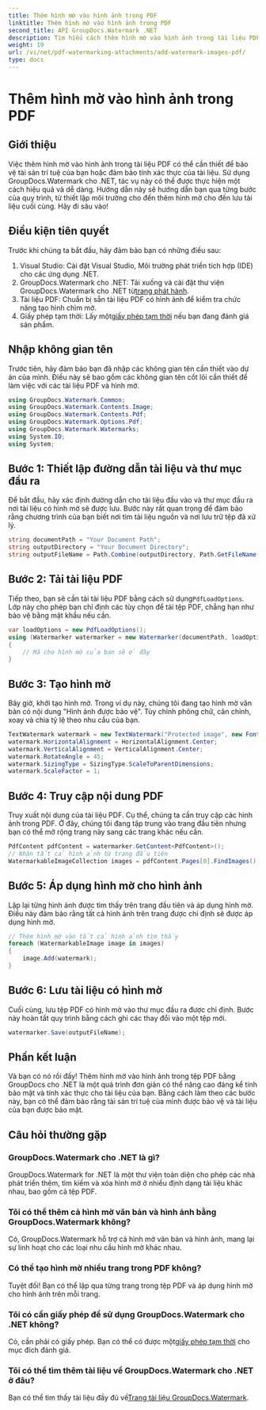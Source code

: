 ```yaml
---
title: Thêm hình mờ vào hình ảnh trong PDF
linktitle: Thêm hình mờ vào hình ảnh trong PDF
second_title: API GroupDocs.Watermark .NET
description: Tìm hiểu cách thêm hình mờ vào hình ảnh trong tài liệu PDF bằng GroupDocs.Watermark cho .NET với hướng dẫn chi tiết từng bước của chúng tôi. Bảo mật các tệp PDF của bạn một cách dễ dàng.
weight: 19
url: /vi/net/pdf-watermarking-attachments/add-watermark-images-pdf/
type: docs
---
```

# Thêm hình mờ vào hình ảnh trong PDF

## Giới thiệu
Việc thêm hình mờ vào hình ảnh trong tài liệu PDF có thể cần thiết để bảo vệ tài sản trí tuệ của bạn hoặc đảm bảo tính xác thực của tài liệu. Sử dụng GroupDocs.Watermark cho .NET, tác vụ này có thể được thực hiện một cách hiệu quả và dễ dàng. Hướng dẫn này sẽ hướng dẫn bạn qua từng bước của quy trình, từ thiết lập môi trường cho đến thêm hình mờ cho đến lưu tài liệu cuối cùng. Hãy đi sâu vào!
## Điều kiện tiên quyết
Trước khi chúng ta bắt đầu, hãy đảm bảo bạn có những điều sau:
1. Visual Studio: Cài đặt Visual Studio, Môi trường phát triển tích hợp (IDE) cho các ứng dụng .NET.
2.  GroupDocs.Watermark cho .NET: Tải xuống và cài đặt thư viện GroupDocs.Watermark cho .NET từ[trang phát hành](https://releases.groupdocs.com/Watermark/net/).
3. Tài liệu PDF: Chuẩn bị sẵn tài liệu PDF có hình ảnh để kiểm tra chức năng tạo hình chìm mờ.
4.  Giấy phép tạm thời: Lấy một[giấy phép tạm thời](https://purchase.groupdocs.com/temporary-license/) nếu bạn đang đánh giá sản phẩm.
## Nhập không gian tên
Trước tiên, hãy đảm bảo bạn đã nhập các không gian tên cần thiết vào dự án của mình. Điều này sẽ bao gồm các không gian tên cốt lõi cần thiết để làm việc với các tài liệu PDF và hình mờ.
```csharp
using GroupDocs.Watermark.Common;
using GroupDocs.Watermark.Contents.Image;
using GroupDocs.Watermark.Contents.Pdf;
using GroupDocs.Watermark.Options.Pdf;
using GroupDocs.Watermark.Watermarks;
using System.IO;
using System;
```
## Bước 1: Thiết lập đường dẫn tài liệu và thư mục đầu ra
Để bắt đầu, hãy xác định đường dẫn cho tài liệu đầu vào và thư mục đầu ra nơi tài liệu có hình mờ sẽ được lưu. Bước này rất quan trọng để đảm bảo rằng chương trình của bạn biết nơi tìm tài liệu nguồn và nơi lưu trữ tệp đã xử lý.
```csharp
string documentPath = "Your Document Path";
string outputDirectory = "Your Document Directory";
string outputFileName = Path.Combine(outputDirectory, Path.GetFileName(documentPath));
```
## Bước 2: Tải tài liệu PDF
 Tiếp theo, bạn sẽ cần tải tài liệu PDF bằng cách sử dụng`PdfLoadOptions`. Lớp này cho phép bạn chỉ định các tùy chọn để tải tệp PDF, chẳng hạn như bảo vệ bằng mật khẩu nếu cần.
```csharp
var loadOptions = new PdfLoadOptions();
using (Watermarker watermarker = new Watermarker(documentPath, loadOptions))
{
    // Mã cho hình mờ của bạn sẽ ở đây
}
```
## Bước 3: Tạo hình mờ
Bây giờ, khởi tạo hình mờ. Trong ví dụ này, chúng tôi đang tạo hình mờ văn bản có nội dung "Hình ảnh được bảo vệ". Tùy chỉnh phông chữ, căn chỉnh, xoay và chia tỷ lệ theo nhu cầu của bạn.
```csharp
TextWatermark watermark = new TextWatermark("Protected image", new Font("Arial", 8));
watermark.HorizontalAlignment = HorizontalAlignment.Center;
watermark.VerticalAlignment = VerticalAlignment.Center;
watermark.RotateAngle = 45;
watermark.SizingType = SizingType.ScaleToParentDimensions;
watermark.ScaleFactor = 1;
```
## Bước 4: Truy cập nội dung PDF
Truy xuất nội dung của tài liệu PDF. Cụ thể, chúng ta cần truy cập các hình ảnh trong PDF. Ở đây, chúng tôi đang tập trung vào trang đầu tiên nhưng bạn có thể mở rộng trang này sang các trang khác nếu cần.
```csharp
PdfContent pdfContent = watermarker.GetContent<PdfContent>();
// Nhận tất cả hình ảnh từ trang đầu tiên
WatermarkableImageCollection images = pdfContent.Pages[0].FindImages();
```
## Bước 5: Áp dụng hình mờ cho hình ảnh
Lặp lại từng hình ảnh được tìm thấy trên trang đầu tiên và áp dụng hình mờ. Điều này đảm bảo rằng tất cả hình ảnh trên trang được chỉ định sẽ được áp dụng hình mờ.
```csharp
// Thêm hình mờ vào tất cả hình ảnh tìm thấy
foreach (WatermarkableImage image in images)
{
    image.Add(watermark);
}
```
## Bước 6: Lưu tài liệu có hình mờ
Cuối cùng, lưu tệp PDF có hình mờ vào thư mục đầu ra được chỉ định. Bước này hoàn tất quy trình bằng cách ghi các thay đổi vào một tệp mới.
```csharp
watermarker.Save(outputFileName);
```
## Phần kết luận
Và bạn có nó rồi đấy! Thêm hình mờ vào hình ảnh trong tệp PDF bằng GroupDocs cho .NET là một quá trình đơn giản có thể nâng cao đáng kể tính bảo mật và tính xác thực cho tài liệu của bạn. Bằng cách làm theo các bước này, bạn có thể đảm bảo rằng tài sản trí tuệ của mình được bảo vệ và tài liệu của bạn được bảo mật.
## Câu hỏi thường gặp
### GroupDocs.Watermark cho .NET là gì?
GroupDocs.Watermark for .NET là một thư viện toàn diện cho phép các nhà phát triển thêm, tìm kiếm và xóa hình mờ ở nhiều định dạng tài liệu khác nhau, bao gồm cả tệp PDF.
### Tôi có thể thêm cả hình mờ văn bản và hình ảnh bằng GroupDocs.Watermark không?
Có, GroupDocs.Watermark hỗ trợ cả hình mờ văn bản và hình ảnh, mang lại sự linh hoạt cho các loại nhu cầu hình mờ khác nhau.
### Có thể tạo hình mờ nhiều trang trong PDF không?
Tuyệt đối! Bạn có thể lặp qua từng trang trong tệp PDF và áp dụng hình mờ cho hình ảnh trên mỗi trang.
### Tôi có cần giấy phép để sử dụng GroupDocs.Watermark cho .NET không?
 Có, cần phải có giấy phép. Bạn có thể có được một[giấy phép tạm thời](https://purchase.groupdocs.com/temporary-license/) cho mục đích đánh giá.
### Tôi có thể tìm thêm tài liệu về GroupDocs.Watermark cho .NET ở đâu?
 Bạn có thể tìm thấy tài liệu đầy đủ về[Trang tài liệu GroupDocs.Watermark](https://tutorials.groupdocs.com/Watermark/net/).